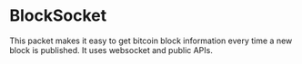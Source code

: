 # BlockSocket

This packet makes it easy to get bitcoin block information every time a new block is published. It uses websocket and public APIs.
